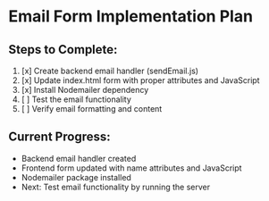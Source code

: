 # Email Form Implementation Plan

## Steps to Complete:
1. [x] Create backend email handler (sendEmail.js)
2. [x] Update index.html form with proper attributes and JavaScript
3. [x] Install Nodemailer dependency
4. [ ] Test the email functionality
5. [ ] Verify email formatting and content

## Current Progress:
- Backend email handler created
- Frontend form updated with name attributes and JavaScript
- Nodemailer package installed
- Next: Test email functionality by running the server
